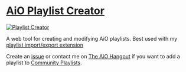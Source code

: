 # [AiO Playlist Creator](https://catein.github.io/aio-playlist-creator/)

[![Playlist Creator](https://img.shields.io/badge/Playlist%20Creator-GitHub%20Pages-blue?style=for-the-badge)](https://catein.github.io/aio-playlist-creator/)

A web tool for creating and modifying AiO playlists. Best used with my [playlist import/export extension](https://github.com/CATEIN/aio-playlist-import-exporter)

Create an [issue](https://github.com/CATEIN/aio-playlist-creator/issues/new) or contact me on [The AiO Hangout](https://discord.gg/uTsRPnf6Px) if you want to add a playlist to [Community Playlists](https://catein.github.io/aio-playlist-creator/community/).


